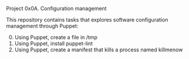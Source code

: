Project 0x0A. Configuration management

This repository contains tasks that explores software configuration management
through Puppet:

  0. Using Puppet, create a file in /tmp
  1. Using Puppet, install puppet-lint
  2. Using Puppet, create a manifest that kills a process named killmenow
